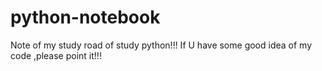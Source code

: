 # python-notebook
Note of my study road of study python!!! If U have some good idea of my code ,please point it!!!
